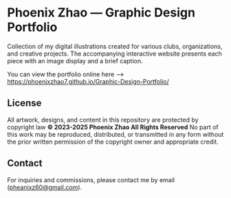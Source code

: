 # Phoenix Zhao — Graphic Design Portfolio

Collection of my digital illustrations created for various clubs, organizations, and creative projects. The accompanying interactive website presents each piece with an image display and a brief caption. 

You can view the portfolio online here --> https://phoenixzhao7.github.io/Graphic-Design-Portfolio/

## License

All artwork, designs, and content in this repository are protected by copyright law **© 2023-2025 Phoenix Zhao All Rights Reserved** 
No part of this work may be reproduced, distributed, or transmitted in any form without the prior written permission of the copyright owner and appropriate credit.

## Contact

For inquiries and commissions, please contact me by email (pheanixz60@gmail.com).

